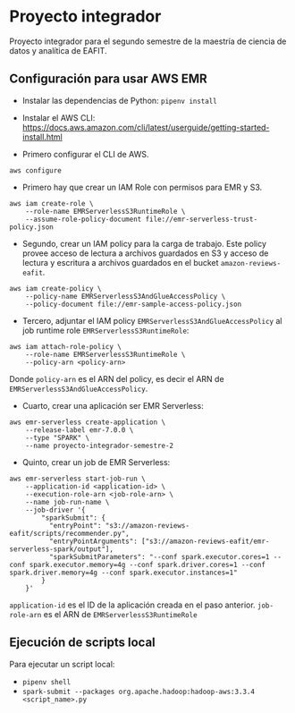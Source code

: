 # Proyecto integrador

Proyecto integrador para el segundo semestre de la maestría de ciencia de datos y analítica de EAFIT.

## Configuración para usar AWS EMR

* Instalar las dependencias de Python: `pipenv install`

* Instalar el AWS CLI: <https://docs.aws.amazon.com/cli/latest/userguide/getting-started-install.html>

* Primero configurar el CLI de AWS.

```terminal
aws configure
```

* Primero hay que crear un IAM Role con permisos para EMR y S3.

```terminal
aws iam create-role \
    --role-name EMRServerlessS3RuntimeRole \
    --assume-role-policy-document file://emr-serverless-trust-policy.json
```

* Segundo, crear un IAM policy para la carga de trabajo. Este policy provee acceso de lectura a archivos guardados en S3 y acceso de lectura y escritura a archivos guardados en el bucket `amazon-reviews-eafit`.

```terminal
aws iam create-policy \
    --policy-name EMRServerlessS3AndGlueAccessPolicy \
    --policy-document file://emr-sample-access-policy.json
```

* Tercero, adjuntar el IAM policy `EMRServerlessS3AndGlueAccessPolicy` al job runtime role `EMRServerlessS3RuntimeRole`:

```terminal
aws iam attach-role-policy \
    --role-name EMRServerlessS3RuntimeRole \
    --policy-arn <policy-arn>
```

Donde `policy-arn` es el ARN del policy, es decir el ARN de `EMRServerlessS3AndGlueAccessPolicy`.

* Cuarto, crear una aplicación ser EMR Serverless:

```terminal
aws emr-serverless create-application \
    --release-label emr-7.0.0 \
    --type "SPARK" \
    --name proyecto-integrador-semestre-2
```

* Quinto, crear un job de EMR Serverless:

```terminal
aws emr-serverless start-job-run \
    --application-id <application-id> \
    --execution-role-arn <job-role-arn> \
    --name job-run-name \
    --job-driver '{
        "sparkSubmit": {
          "entryPoint": "s3://amazon-reviews-eafit/scripts/recommender.py",
          "entryPointArguments": ["s3://amazon-reviews-eafit/emr-serverless-spark/output"],
          "sparkSubmitParameters": "--conf spark.executor.cores=1 --conf spark.executor.memory=4g --conf spark.driver.cores=1 --conf spark.driver.memory=4g --conf spark.executor.instances=1"
        }
    }'
```

`application-id` es el ID de la aplicación creada en el paso anterior.
`job-role-arn` es el ARN de `EMRServerlessS3RuntimeRole`

## Ejecución de scripts local

Para ejecutar un script local:

* `pipenv shell`
* `spark-submit --packages org.apache.hadoop:hadoop-aws:3.3.4 <script_name>.py`
